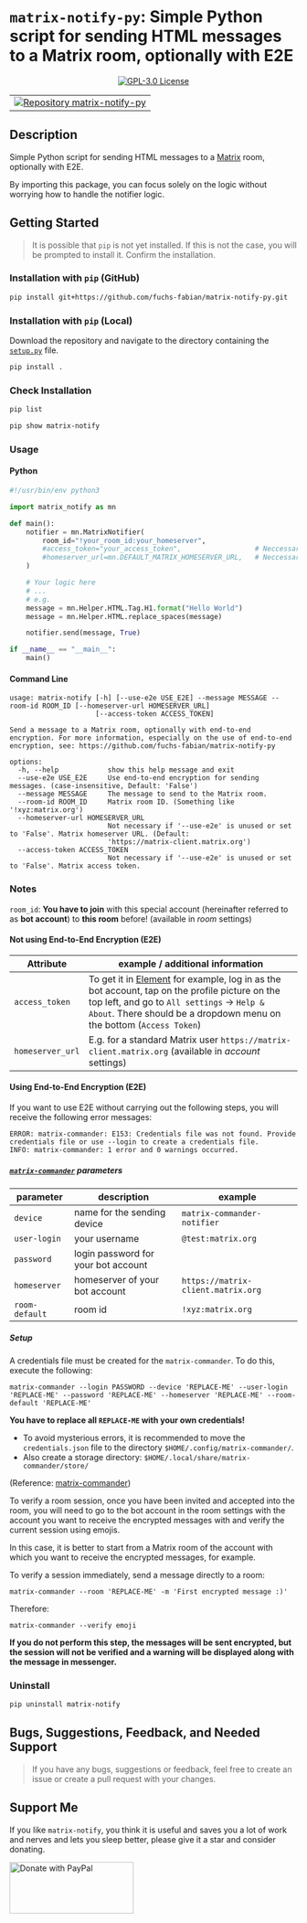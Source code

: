 # `matrix-notify-py`: Simple Python script for sending HTML messages to a Matrix room, optionally with E2E

<p align="center">
  <a href="./LICENSE">
    <img alt="GPL-3.0 License" src="https://img.shields.io/badge/GitHub-GPL--3.0-informational">
  </a>
</p>

<div align="center">
  <table>
    <tr>
      <td>
        <a href="https://github.com/fuchs-fabian/matrix-notify-py">
          <img src="https://github-readme-stats.vercel.app/api/pin/?username=fuchs-fabian&repo=matrix-notify-py&theme=holi&hide_border=true&border_radius=10" alt="Repository matrix-notify-py"/>
        </a>
      </td>
    </tr>
  </table>
</div>

## Description

Simple Python script for sending HTML messages to a [Matrix](https://matrix.org/) room, optionally with E2E.

By importing this package, you can focus solely on the logic without worrying how to handle the notifier logic.

## Getting Started

> It is possible that `pip` is not yet installed. If this is not the case, you will be prompted to install it. Confirm the installation.

### Installation with `pip` (GitHub)

```bash
pip install git+https://github.com/fuchs-fabian/matrix-notify-py.git
```

### Installation with `pip` (Local)

Download the repository and navigate to the directory containing the [`setup.py`](setup.py) file.

```bash
pip install .
```

### Check Installation

```bash
pip list
```

```bash
pip show matrix-notify
```

### Usage

#### Python

```python
#!/usr/bin/env python3

import matrix_notify as mn

def main():
    notifier = mn.MatrixNotifier(
        room_id="!your_room_id:your_homeserver",
        #access_token="your_access_token",                  # Neccessary if using not E2E
        #homeserver_url=mn.DEFAULT_MATRIX_HOMESERVER_URL,   # Neccessary if using not E2E
    )

    # Your logic here
    # ...
    # e.g.
    message = mn.Helper.HTML.Tag.H1.format("Hello World")
    message = mn.Helper.HTML.replace_spaces(message)

    notifier.send(message, True)

if __name__ == "__main__":
    main()
```

#### Command Line

```plain
usage: matrix-notify [-h] [--use-e2e USE_E2E] --message MESSAGE --room-id ROOM_ID [--homeserver-url HOMESERVER_URL]
                     [--access-token ACCESS_TOKEN]

Send a message to a Matrix room, optionally with end-to-end encryption. For more information, especially on the use of end-to-end
encryption, see: https://github.com/fuchs-fabian/matrix-notify-py

options:
  -h, --help            show this help message and exit
  --use-e2e USE_E2E     Use end-to-end encryption for sending messages. (case-insensitive, Default: 'False')
  --message MESSAGE     The message to send to the Matrix room.
  --room-id ROOM_ID     Matrix room ID. (Something like '!xyz:matrix.org')
  --homeserver-url HOMESERVER_URL
                        Not necessary if '--use-e2e' is unused or set to 'False'. Matrix homeserver URL. (Default:
                        'https://matrix-client.matrix.org')
  --access-token ACCESS_TOKEN
                        Not necessary if '--use-e2e' is unused or set to 'False'. Matrix access token.
```

### Notes

`room_id`: **You have to join** with this special account (hereinafter referred to as **bot account**) to **this room** before! (available in _room_ settings)

#### Not using End-to-End Encryption (E2E)

| Attribute        | example / additional information                                                                                                                                                                                                           |
|------------------|--------------------------------------------------------------------------------------------------------------------------------------------------------------------------------------------------------------------------------------------|
| `access_token`   | To get it in [Element](https://element.io/) for example, log in as the bot account, tap on the profile picture on the top left, and go to `All settings` → `Help & About`. There should be a dropdown menu on the bottom (`Access Token`)  |
| `homeserver_url` | E.g. for a standard Matrix user `https://matrix-client.matrix.org` (available in _account_ settings)                                                                                                                                       |

#### Using End-to-End Encryption (E2E)

If you want to use E2E without carrying out the following steps, you will receive the following error messages:

```plain
ERROR: matrix-commander: E153: Credentials file was not found. Provide credentials file or use --login to create a credentials file.
INFO: matrix-commander: 1 error and 0 warnings occurred.
```

##### [`matrix-commander`](https://github.com/8go/matrix-commander/tree/master) parameters

| parameter      | description                         | example                            |
|----------------|-------------------------------------|------------------------------------|
| `device`       | name for the sending device         | `matrix-commander-notifier`        |
| `user-login`   | your username                       | `@test:matrix.org`                 |
| `password`     | login password for your bot account |                                    |
| `homeserver`   | homeserver of your bot account      | `https://matrix-client.matrix.org` |
| `room-default` | room id                             | `!xyz:matrix.org`                  |

##### Setup

A credentials file must be created for the `matrix-commander`. To do this, execute the following:

```plain
matrix-commander --login PASSWORD --device 'REPLACE-ME' --user-login 'REPLACE-ME' --password 'REPLACE-ME' --homeserver 'REPLACE-ME' --room-default 'REPLACE-ME'
```

**You have to replace all `REPLACE-ME` with your own credentials!**

- To avoid mysterious errors, it is recommended to move the `credentials.json` file to the directory `$HOME/.config/matrix-commander/`.
- Also create a storage directory: `$HOME/.local/share/matrix-commander/store/`

(Reference: [matrix-commander](https://github.com/8go/matrix-commander/tree/master?tab=readme-ov-file#first-run-set-up-credentials-file-end-to-end-encryption))

To verify a room session, once you have been invited and accepted into the room, you will need to go to the bot account in the room settings with the account you want to receive the encrypted messages with and verify the current session using emojis.

In this case, it is better to start from a Matrix room of the account with which you want to receive the encrypted messages, for example.

To verify a session immediately, send a message directly to a room:

```plain
matrix-commander --room 'REPLACE-ME' -m 'First encrypted message :)'
```

Therefore:

```plain
matrix-commander --verify emoji
```

**If you do not perform this step, the messages will be sent encrypted, but the session will not be verified and a warning will be displayed along with the message in messenger.**

### Uninstall

```bash
pip uninstall matrix-notify
```

## Bugs, Suggestions, Feedback, and Needed Support

> If you have any bugs, suggestions or feedback, feel free to create an issue or create a pull request with your changes.

## Support Me

If you like `matrix-notify`, you think it is useful and saves you a lot of work and nerves and lets you sleep better, please give it a star and consider donating.

<a href="https://www.paypal.com/donate/?hosted_button_id=4G9X8TDNYYNKG" target="_blank">
  <!--
    https://github.com/stefan-niedermann/paypal-donate-button
  -->
  <img src="https://raw.githubusercontent.com/stefan-niedermann/paypal-donate-button/master/paypal-donate-button.png" style="height: 90px; width: 217px;" alt="Donate with PayPal"/>
</a>